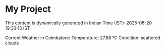 # My Project

This content is dynamically generated in Indian Time (IST): 2025-06-20 19:30:13 IST


Current Weather in Coimbatore:
Temperature: 27.88 °C
Condition: scattered clouds
